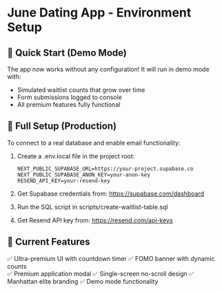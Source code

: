 # June Dating App - Environment Setup

## 🚀 Quick Start (Demo Mode)
The app now works without any configuration! It will run in demo mode with:
- Simulated waitlist counts that grow over time
- Form submissions logged to console
- All premium features fully functional

## 🔧 Full Setup (Production)
To connect to a real database and enable email functionality:

1. Create a .env.local file in the project root:
   ```
   NEXT_PUBLIC_SUPABASE_URL=https://your-project.supabase.co
   NEXT_PUBLIC_SUPABASE_ANON_KEY=your-anon-key
   RESEND_API_KEY=your-resend-key
   ```

2. Get Supabase credentials from: https://supabase.com/dashboard
3. Run the SQL script in scripts/create-waitlist-table.sql
4. Get Resend API key from: https://resend.com/api-keys

## 📱 Current Features
✅ Ultra-premium UI with countdown timer
✅ FOMO banner with dynamic counts  
✅ Premium application modal
✅ Single-screen no-scroll design
✅ Manhattan elite branding
✅ Demo mode functionality
